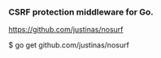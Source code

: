 ### CSRF protection middleware for Go.
https://github.com/justinas/nosurf

$ go get github.com/justinas/nosurf